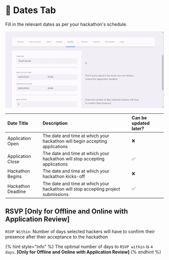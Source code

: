 # 📅 Dates Tab

Fill in the relevant dates as per your hackathon's schedule.

![](../../.gitbook/assets/dates.gif)

| Date Title | Description | Can be updated later? |
| :--- | :--- | :--- |
| Application Open | The date and time at which your hackathon will begin accepting applications | ❌ |
| Application Close | The date and time at which your hackathon will stop accepting applications | ✅ |
| Hackathon Begins | The date and time at which your hackathon kicks-off | ❌ |
| Hackathon Deadline | The date and time at which your hackathon will stop accepting project submissions | ✅ |

## RSVP **\[Only for Offline and Online with Application Review\]**

`RSVP Within`: Number of days selected hackers will have to confirm their presence after their acceptance to the hackathon 

{% hint style="info" %}
The optimal number of days to `RSVP within` is `4 days`. **\[Only for Offline and Online with Application Review\]**
{% endhint %}

